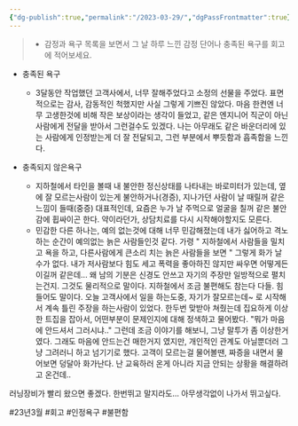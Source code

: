 ```yaml
---
{"dg-publish":true,"permalink":"/2023-03-29/","dgPassFrontmatter":true}
---
```



> - 감정과 욕구 목록을 보면서 그 날 하루 느낀 감정 단어나 충족된 욕구를 회고에 적어보세요.

- 충족된 욕구
	- 3달동안 작업했던 고객사에서, 너무 잘해주었다고 소정의 선물을 주었다. 표면적으로는 감사, 감동적인 척했지만 사실 그렇게 기쁘진 않았다. 마음 한켠엔 너무 고생한것에 비해 작은 보상이라는 생각이 들었고, 같은 엔지니어 직군이 아닌 사람에게 전달을 받아서 그런걸수도 있겠다. 나는 아무래도 같은 바운더리에 있는 사람에게 인정받는게 더 잘 전달되고, 그런 부분에서 뿌듯함과 흡족함을 느낀다.
	
- 충족되지 않은욕구
	- 지하철에서 타인을 볼때 내 불안한 정신상태를 나타내는 바로미터가 있는데, 옆에 잘 모르는사람이 있는게 불안하거나(경증), 지나가던 사람이 날 때릴꺼 같은 느낌이 들때(중증) 대표적인데, 요즘은 누가 날 주먹으로 얼굴을 칠꺼 같은 불안감에 휩싸이곤 한다. 약이라던가, 상담치료를 다시 시작해야할지도 모른다. 
	- 민감한 다른 하나는, 예의 없는것에 대해 너무 민감해졌는데 내가 싫어하고 격노하는 순간이 예의없는 늙은 사람들인것 같다. 가령 " 지하철에서 사람들을 밀치고 욕을 하고, 다른사람에게 큰소리 치는 늙은 사람들을 보면 " 그렇게 화가 날수가 없다. 내가 저사람보다 힘도 세고 폭력을 좋아하진 않지만 싸우면 어떻게든 이길꺼 같은데... 왜 남의 기분은 신경도 안쓰고 자기의 주장만 일방적으로 펼치는건지. 그것도 물리적으로 말이다. 지하철에서 조금 불편해도 참는다 다들. 힘들어도 말이다. 오늘 고객사에서 일을 하는도중, 자기가 잘모르는데~ 로 시작해서 계속 틀린 주장을 하는사람이 있었다. 한두번 맞받아 쳐줬는데 집요하게 이상한 트집을 잡아서, 어떤부분이 문제인지에 대해 정색하고 물어봤다. "뭐가 마음에 안드셔서 그러시냐.." 그런데 조금 이야기를 해보니, 그냥 말투가 좀 이상한거였다. 그래도 마음에 안드는건 매한거지 였지만, 개인적인 관계도 아닐뿐더러 그냥 그려러니 하고 넘기기로 했다. 고객이 모르는걸 물어볼땐, 짜증을 내면서 물어보면 덩달아 화가난다. 난 교육하러 온게 아니라 지금 안되는 상황을 해결하려고 온건데..

러닝장비가 빨리 왔으면 좋겠다. 한번뛰고 말지라도... 아무생각없이 나가서 뛰고싶다.

#23년3월 #회고 #인정욕구 #불편함

